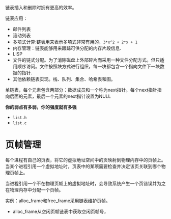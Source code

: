 链表插入和删除时拥有更高的效率。

链表应用：

* 邮件列表
* 滚动列表
* 多项式计算:链表用来表示多项式非常有用的，`3*x^2 + 2*x + 1`
* 内存管理：链表能够用来跟踪可供分配的内存片段信息.
* LISP
* 文件的链式分配。为了消除磁盘上外部碎片而采用一种文件分配方式。但只适用顺序访问。文件按照块方式进行组织，每一块都包含一个指向文件下一块数据的指针.
* 其他依赖链表实现。栈、队列、集合、哈希表和图。

单链表，每个元素包含两部分：数据成员和一个称为next指针。每个next指针指向后面的元素，最后一个元素的next指针设置为NULL

**你的弱点有多弱，你的强度就有多强**

* `list.h`
* `list.c`

# 页帧管理

每个进程有自己的页表，将它的虚拟地址空间中的页映射到物理内存中的页帧上。当某个进程引用一个虚拟地址时，页表中的某项需要检查并决定该页关联到哪个物理页帧上。

当进程引用一个不在物理页帧上的虚拟地址时，会导致系统产生一个页错误并为之在物理内存中分配一个页帧。

实例：alloc_frame和free_frame采用链表维护页帧。

* alloc_frame从空闲页帧链表中获取空闲页帧号，